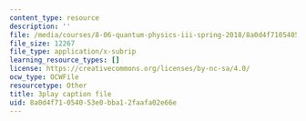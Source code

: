 ```yaml
---
content_type: resource
description: ''
file: /media/courses/8-06-quantum-physics-iii-spring-2018/8a0d4f71054053e0bba12faafa02e66e_bTZbn7M2Hc.vtt
file_size: 12267
file_type: application/x-subrip
learning_resource_types: []
license: https://creativecommons.org/licenses/by-nc-sa/4.0/
ocw_type: OCWFile
resourcetype: Other
title: 3play caption file
uid: 8a0d4f71-0540-53e0-bba1-2faafa02e66e
---
```

